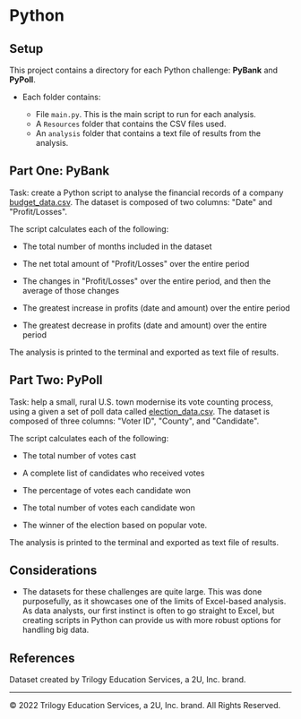 # Python

## Setup

This project contains a directory for each Python challenge: **PyBank** and  **PyPoll**.

* Each folder contains:

  * File `main.py`. This is the main script to run for each analysis.
  * A `Resources` folder that contains the CSV files used.
  * An `analysis` folder that contains a text file of results from the analysis.

## Part One: PyBank

Task: create a Python script to analyse the financial records of a company [budget_data.csv](PyBank/Resources/budget_data.csv). The dataset is composed of two columns: "Date" and "Profit/Losses".

The script calculates each of the following:

* The total number of months included in the dataset

* The net total amount of "Profit/Losses" over the entire period

* The changes in "Profit/Losses" over the entire period, and then the average of those changes

* The greatest increase in profits (date and amount) over the entire period

* The greatest decrease in profits (date and amount) over the entire period

The analysis is printed to the terminal and exported as text file of results.

## Part Two: PyPoll

Task: help a small, rural U.S. town modernise its vote counting process, using a given a set of poll data called [election_data.csv](PyPoll/Resources/election_data.csv). The dataset is composed of three columns: "Voter ID", "County", and "Candidate". 

The script calculates each of the following:

* The total number of votes cast

* A complete list of candidates who received votes

* The percentage of votes each candidate won

* The total number of votes each candidate won

* The winner of the election based on popular vote.

The analysis is printed to the terminal and exported as text file of results.

## Considerations

* The datasets for these challenges are quite large. This was done purposefully, as it showcases one of the limits of Excel-based analysis. As data analysts, our first instinct is often to go straight to Excel, but creating scripts in Python can provide us with more robust options for handling big data.


## References

Dataset created by Trilogy Education Services, a 2U, Inc. brand.

- - -

© 2022 Trilogy Education Services, a 2U, Inc. brand. All Rights Reserved.
